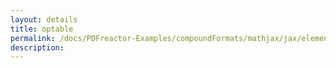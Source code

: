```yaml
---
layout: details
title: optable
permalink: /docs/PDFreactor-Examples/compoundFormats/mathjax/jax/element/mml/optable/
description: 
---
```





